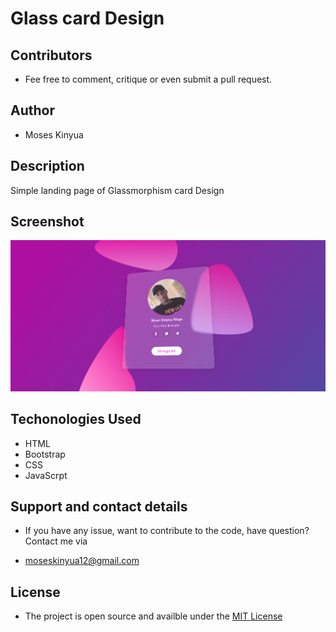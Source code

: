 # Glass card Design

## Contributors
* Fee free to comment, critique or even submit a pull request.

## Author
* Moses Kinyua

## Description
Simple landing page of Glassmorphism card Design


## Screenshot
![Getting Startted](assets/images/screenshot.png)


## Techonologies Used
* HTML
* Bootstrap
* CSS
* JavaScrpt

## Support and contact details
* If you have any issue, want to contribute to the code, have question? Contact me via

 * moseskinyua12@gmail.com

## License
* The project is open source and availble under the  [MIT License](LICENSE)
  